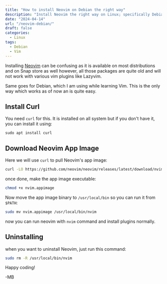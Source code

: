 ```yaml
---
title: "How to install Neovim on Debian the right way"
description: "Install Neovim the right way on Linux; specifically Debian."
date: "2024-04-14"
url: "/neovim-debian/"
draft: false
categories:
  - Linux
tags:
  - Debian 
  - Vim
---
```


Installing [Neovim](https://neovim.io) can be confusing as it is available on most distributions and on Snap store as well however, all those packages are quite old and will not work with various vim plugins like Lazyvim. 

Same goes for Debian, which I am using while learning Vim. This is the only way which works as of now an is quite easy. 

## Install Curl 
You need `curl` for this. It is installed on all system but if you don't have it, you can install it using: 

```
sudo apt install curl 
```
## Download Neovim App Image
Here we will use `curl` to pull Neovim's app image: 

```bash
curl -LO https://github.com/neovim/neovim/releases/latest/download/nvim.appimage
```
once done, make the app image executable: 

```bash
chmod +x nvim.appimage 
```
Now move the app image binary to `/usr/local/bin` so you can run it from `$PATH`: 

```bash
sudo mv nvim.appimage /usr/local/bin/nvim
```
now you can run neovim with `nvim` command and install plugins normally.

## Uninstalling 
when you want to uninstall Neovim, just run this command: 

```bash
sudo rm -R /usr/local/bin/nvim
```
Happy coding! 

-MB 
